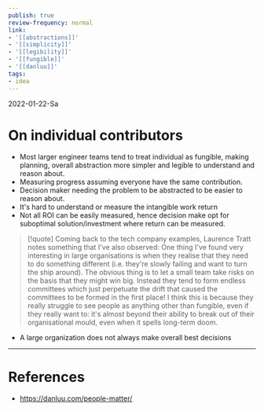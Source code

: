 ```yaml
---
publish: true
review-frequency: normal
link:
- '[[abstractions]]'
- '[[simplicity]]'
- '[[legibility]]'
- '[[fungible]]'
- '[[danluu]]'
tags:
- idea
---
```

2022-01-22-Sa

# On individual contributors

- Most larger engineer teams tend to treat individual as fungible, making planning, overall abstraction more simpler and legible to understand and reason about.
- Measuring progress assuming everyone have the same contribution.
- Decision maker needing the problem to be abstracted to be easier to reason about.
- It's hard to understand or measure the intangible work return
- Not all ROI can be easily measured, hence decision make opt for suboptimal solution/investment where return can be measured.

> [!quote] 
> Coming back to the tech company examples, Laurence Tratt notes something that I've also observed:
> One thing I've found very interesting in large organisations is when they realise that they need to do something different (i.e. they're slowly failing and want to turn the ship around). The obvious thing is to let a small team take risks on the basis that they might win big. Instead they tend to form endless committees which just perpetuate the drift that caused the committees to be formed in the first place! I think this is because they really struggle to see people as anything other than fungible, even if they really want to: it's almost beyond their ability to break out of their organisational mould, even when it spells long-term doom.

- A large organization does not always make overall best decisions
---
# References
- https://danluu.com/people-matter/

